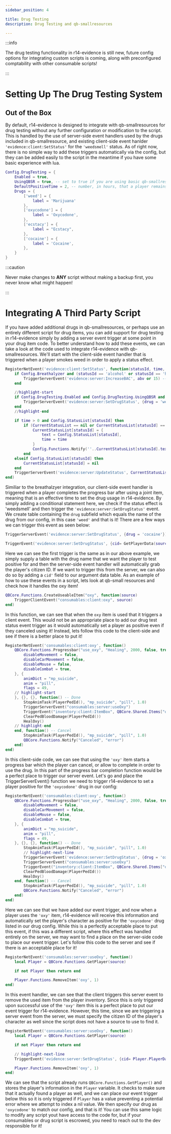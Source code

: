 ```yaml
---
sidebar_position: 4

title: Drug Testing
description: Drug Testing and qb-smallresources

---
```


:::info

The drug testing functionality in r14-evidence is still new, future config options for integrating custom scripts is coming, along with preconfigured comptability
with other consumable scripts!

:::

# Setting Up The Drug Testing System

## Out of the Box

By default, r14-evidence is designed to integrate with qb-smallresources for drug testing without any further 
configuration or modification to the script. This is handled by the use of server-side event handlers used by
the drugs included in qb-smallresource, and existing client-side event hanlder ```'evidence:client:SetStatus'```
for the ```'weedsmell'``` status. As of right now, there is no simple way to add these triggers automatically
via the config, but they can be added easily to the script in the meantime if you have some basic experience
with lua.

```lua title='r14-evidence Drug Config' showLineNumbers
Config.DrugTesting = {
    Enabled = true,
    UsingQBSR = true, -- set to true if you are using basic qb-smallresources, if not you will need to add an event trigger to your consumables
    DefaultPositiveTime = 2, -- number, in hours, that a player remains positive for a drug test (does not extend past script reset)
    Drugs = {
        ['weed'] = {
            label = 'Marijuana'
        },
        ['oxycodone'] = {
            label = 'Oxycodone',
        },
        ['ecstacy'] = {
            label = "Ecstacy",
        },
        ['cocaine'] = {
            label = 'Cocaine',
        },
    }
}
```

:::caution

Never make changes to **ANY** script without making a backup first, you never know what might happen!

:::

# Integrating A Third Party Script

If you have added additional drugs in qb-smallresources, or perhaps use an entirely different script for drug
items, you can add support for drug testing in r14-evidence simply by adding a server event trigger at some point
in your drug item code. To better understand how to add these events, we can take a look at the code used to integrate
r14-evidence with qb-smallresources. We'll start with the client-side event handler that is triggered when a player
smokes weed in order to apply a status effect.

```lua title="Client-side Network Event Handler" showLineNumbers 
RegisterNetEvent('evidence:client:SetStatus', function(statusId, time, abv)
    if Config.Breathalyzer and (statusId == 'alcohol' or statusId == 'heavyalcohol') then
        TriggerServerEvent('evidence:server:IncreaseBAC', abv or 15) -- increases BAC by .015 or by abv if a third argument is supplied
    end

    //highlight-start
    if Config.DrugTesting.Enabled and Config.DrugTesting.UsingQBSR and statusId == 'weedsmell' then
        TriggerServerEvent('evidence:server:SetDrugStatus', {drug = 'weed'})
    end
    //highlight-end

    if time > 0 and Config.StatusList[statusId] then
        if (CurrentStatusList == nil or CurrentStatusList[statusId] == nil) or (CurrentStatusList[statusId] and CurrentStatusList[statusId].time < 20) then
            CurrentStatusList[statusId] = {
                text = Config.StatusList[statusId],
                time = time
            }
            Config.Functions.Notify(''..CurrentStatusList[statusId].text..'')
        end
    elseif Config.StatusList[statusId] then
        CurrentStatusList[statusId] = nil
    end
    TriggerServerEvent('evidence:server:UpdateStatus', CurrentStatusList)
end)
```

Similiar to the breathalzyer integration, our client-side event handler is triggered when a player completes the progress bar after using a joint
item, meaning that is an effective time to set the drug usage in r14-evidence. By simply adding a conditional statement here, we check if the status
effect is 'weedsmell' and then trigger the ```'evidence:server:SetDrugStatus'``` event. We create table containing the ```drug``` subfield which equals the
name of the drug from our config, in this case ```'weed'``` and that is it! There are a few ways we can trigger this event as seen below:

```lua title="Triggering the Drug Status Network Event"
TriggerServerEvent('evidence:server:SetDrugStatus', {drug = 'cocaine'})

TriggerEvent('evidence:server:SetDrugStatus', {cid= GetPlayerData(source).citizenid, drug = 'weed'})

```

Here we can see the first trigger is the same as in our above example, we simply supply a table with the drug name that we want the player to test positive
for and then the server-side event handler will automatically grab the player's citizen ID. If we want to trigger this from the server, we can also do so by
adding a ```cid'``` field to our argument data table. As an example of how to use these events in a script, lets look at qb-small resources and check how it
handles the oxy item!

```lua title='qb-smallresources Server-side CreateUseableItem()' showLineNumbers
QBCore.Functions.CreateUseableItem("oxy", function(source)
    TriggerClientEvent("consumables:client:oxy", source)
end)
```

In this function, we can see that when the ```oxy``` item is used that it triggers a client event. This would not be an appropriate place to add our drug test
status event trigger as it would automatically set a player as positive even if they canceled using it! Instead, lets follow this code to the client-side and see
if there is a better place to put it!


```lua title="qb-smallresources Client-side Networked Event Handler" showLineNumbers
RegisterNetEvent('consumables:client:oxy', function()
    QBCore.Functions.Progressbar("use_oxy", "Healing", 2000, false, true, {
        disableMovement = false,
        disableCarMovement = false,
		disableMouse = false,
		disableCombat = true,
    }, {
		animDict = "mp_suicide",
		anim = "pill",
		flags = 49,
    // highlight-start
    }, {}, {}, function() -- Done
        StopAnimTask(PlayerPedId(), "mp_suicide", "pill", 1.0)
        TriggerServerEvent("consumables:server:useOxy")
        TriggerEvent("inventory:client:ItemBox", QBCore.Shared.Items["oxy"], "remove")
        ClearPedBloodDamage(PlayerPedId())
		HealOxy()
    // highlight-end
    end, function() -- Cancel
        StopAnimTask(PlayerPedId(), "mp_suicide", "pill", 1.0)
        QBCore.Functions.Notify("Canceled", "error")
    end)
end)
```

In this client-side code, we can see that using the ```'oxy'``` item starts a progress bar which the player can cancel, or allow to complete
in order to use the drug. In this part of the progress bar completion function would be a perfect place to trigger our server event. Let's go
and place the TriggerServerEvent() function we need to trigger r14-evidence to set a player positive for the ```'oxycodone'``` drug in our config:


```lua title="Modified qb-smallresources Client-side Networked Event Handler" showLineNumbers
RegisterNetEvent('consumables:client:oxy', function()
    QBCore.Functions.Progressbar("use_oxy", "Healing", 2000, false, true, {
        disableMovement = false,
        disableCarMovement = false,
		disableMouse = false,
		disableCombat = true,
    }, {
		animDict = "mp_suicide",
		anim = "pill",
		flags = 49,
    }, {}, {}, function() -- Done
        StopAnimTask(PlayerPedId(), "mp_suicide", "pill", 1.0)
        // highlight-next-line
        TriggerServerEvent('evidence:server:SetDrugStatus', {drug = 'oxycodone'})
        TriggerServerEvent("consumables:server:useOxy")
        TriggerEvent("inventory:client:ItemBox", QBCore.Shared.Items["oxy"], "remove")
        ClearPedBloodDamage(PlayerPedId())
		HealOxy()
    end, function() -- Cancel
        StopAnimTask(PlayerPedId(), "mp_suicide", "pill", 1.0)
        QBCore.Functions.Notify("Canceled", "error")
    end)
end)
```
Here we can see that we have added our event trigger, and now when a player uses the ```'oxy'``` item, r14-evidence will receive this information
and automatically set the player's character as positive for the ```'oxycodone'``` drug listed in our drug config. While this is a perfectly 
acceptable place to put this event, if this was a different script, where this effect was handled entirely on the server, we may want to find a
place on the server-side code to place our event trigger. Let's follow this code to the server and see if there is an acceptable place for it!

```lua title='qb-smallresources Server-side Networked Event Handler'
RegisterNetEvent('consumables:server:useOxy', function()
    local Player = QBCore.Functions.GetPlayer(source)

    if not Player then return end

    Player.Functions.RemoveItem('oxy', 1)
end)
```

In this event handler, we can see that the client triggers this server event to remove the used item from the player inventory. Since this is
only triggered upon successful use of the ```'oxy'``` item this is a perfect place to put our event trigger for r14-evidence. However, this time, 
since we are triggering a server event from the server, we must specify the citizen ID of the player's character as well since the script does
not have a source to use to find it.

```lua title='Modified qb-smallresources Server-side Networked Event Handler'
RegisterNetEvent('consumables:server:useOxy', function()
    local Player = QBCore.Functions.GetPlayer(source)

    if not Player then return end

    // highlight-next-line
    TriggerEvent('evidence:server:SetDrugStatus', {cid= Player.PlayerData.citizenid, drug = 'oxycodone'})

    Player.Functions.RemoveItem('oxy', 1)
end)
```

We can see that the script already runs ```QBCore.Functions.GetPlayer()``` and stores the player's information in the ```Player``` variable. It checks
to make sure that it actually found a player as well, and we can place our event trigger below this so it is only triggered if ```Player``` has a value
preventing a potential error where we attempt to index a nil value. We then specify our drug as ```'oxycodone'``` to match our config, and that is it!
You can use this same logic to modify any script yout have access to the code for, but if your consumables or drug script is escrowed, you need to reach
out to the dev responsible for it!
